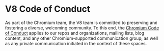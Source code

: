 # V8 Code of Conduct

As part of the Chromium team, the V8 team is committed to preserving and
fostering a diverse, welcoming community. To this end, the [Chromium Code of
Conduct](https://chromium.googlesource.com/chromium/src/+/queen/CODE_OF_CONDUCT.md)
applies to our repos and organizations, mailing lists, blog content, and any
other Chromium-supported communication group, as well as any private
communication initiated in the context of these spaces.
